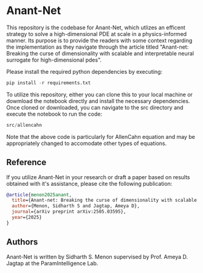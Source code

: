 # Anant-Net

This repository is the codebase for Anant-Net, which utlizes an efficent strategy to solve a high-dimensional PDE at scale in a physics-informed manner. Its purpose is to provide the readers with some context regarding the implementation as they navigate through the article titled "Anant-net: Breaking the curse of dimensionality with scalable and interpretable neural surrogate for high-dimensional pdes".

Please install the required python dependencies by executing:
```python
pip install -r requirements.txt
```

To utilize this repository, either you can clone this to your local machine or dowmload the notebook directly and install the necessary dependencies. Once cloned or downloaded, you can navigate to the src directory and execute the notebook to run the code:

```python
src/allencahn
```

Note that the above code is particularly for AllenCahn equation and may be appropriately changed to accomodate other types of equations.

## Reference

If you utilize Anant-Net in your research or draft a paper based on results obtained with it's assistance, please cite the following publication:

```bibtex
@article{menon2025anant,
  title={Anant-net: Breaking the curse of dimensionality with scalable and interpretable neural surrogate for high-dimensional pdes},
  author={Menon, Sidharth S and Jagtap, Ameya D},
  journal={arXiv preprint arXiv:2505.03595},
  year={2025}
}
```

## Authors
Anant-Net is written by Sidharth S. Menon supervised by Prof. Ameya D. Jagtap at the ParamIntelligence Lab.
